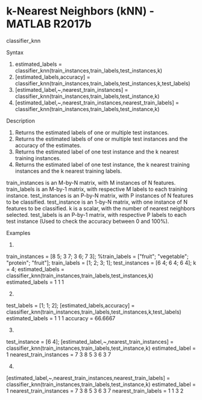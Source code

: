 # k-Nearest Neighbors (kNN) - MATLAB R2017b
classifier_knn

Syntax 
1. estimated_labels = classifier_knn(train_instances,train_labels,test_instances,k) 
2. [estimated_labels,accuracy] = classifier_knn(train_instances,train_labels,test_instances,k,test_labels) 
3. [estimated_label,~,nearest_train_instances] = classifier_knn(train_instances,train_labels,test_instance,k) 
4. [estimated_label,~,nearest_train_instances,nearest_train_labels] = classifier_knn(train_instances,train_labels,test_instance,k)

Description 
1. Returns the estimated labels of one or multiple test instances. 
2. Returns the estimated labels of one or multiple test instances and the accuracy of the estimates. 
3. Returns the estimated label of one test instance and the k nearest training instances. 
4. Returns the estimated label of one test instance, the k nearest training instances and the k nearest training labels.

train_instances is an M-by-N matrix, with M instances of N features. 
train_labels is an M-by-1 matrix, with respective M labels to each training instance. 
test_instances is an P-by-N matrix, with P instances of N features to be classified. 
test_instance is an 1-by-N matrix, with one instance of N features to be classified. 
k is a scalar, with the number of nearest neighbors selected. 
test_labels is an P-by-1 matrix, with respective P labels to each test instance (Used to check the accuracy between 0 and 100%).

Examples

1. 
train_instances = [8 5; 3 7; 3 6; 7 3]; 
%train_labels = ["fruit"; "vegetable"; "protein"; "fruit"]; 
train_labels = [1; 2; 3; 1]; 
test_instances = [6 4; 6 4; 6 4]; 
k = 4; 
estimated_labels = classifier_knn(train_instances,train_labels,test_instances,k) 
estimated_labels = 
1 
1 
1

2. 
test_labels = [1; 1; 2]; 
[estimated_labels,accuracy] = classifier_knn(train_instances,train_labels,test_instances,k,test_labels) 
estimated_labels = 
1 
1 
1 
accuracy = 
66.6667

3. 
test_instance = [6 4]; 
[estimated_label,~,nearest_train_instances] = classifier_knn(train_instances,train_labels,test_instance,k) 
estimated_label = 
1 
nearest_train_instances = 
7 3 
8 5 
3 6 
3 7

4. 
[estimated_label,~,nearest_train_instances,nearest_train_labels] = classifier_knn(train_instances,train_labels,test_instance,k) 
estimated_label = 
1 
nearest_train_instances = 
7 3 
8 5 
3 6 
3 7 
nearest_train_labels = 
1 
1 
3
2
